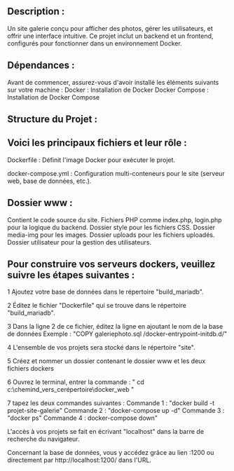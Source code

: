 Description :
-
Un site galerie conçu pour afficher des photos, gérer les utilisateurs, et offrir une interface intuitive. 
Ce projet inclut un backend et un frontend, configurés pour fonctionner dans un environnement Docker.


Dépendances :
-
Avant de commencer, assurez-vous d'avoir installé les éléments suivants sur votre machine :
Docker : Installation de Docker
Docker Compose : Installation de Docker Compose


Structure du Projet :
-

Voici les principaux fichiers et leur rôle :
-
Dockerfile : Définit l'image Docker pour exécuter le projet.

docker-compose.yml : Configuration multi-conteneurs pour le site (serveur web, base de données, etc.).

Dossier www :
-
Contient le code source du site.
Fichiers PHP comme index.php, login.php pour la logique du backend.
Dossier style pour les fichiers CSS.
Dossier media-img pour les images.
Dossier uploads pour les fichiers uploadés.
Dossier utilisateur pour la gestion des utilisateurs.

Pour construire vos serveurs dockers, veuillez suivre les étapes suivantes :
-
1 Ajoutez votre base de données dans le répertoire "build_mariadb".

2 Éditez le fichier "Dockerfile" qui se trouve dans le répertoire "build_mariadb".

3 Dans la ligne 2 de ce fichier, éditez la ligne en ajoutant le nom de la base de données 
  Exemple : "COPY galeriephoto.sql /docker-entrypoint-initdb.d/"

4 L'ensemble de vos projets sera stocké dans le répertoire "site".

5 Créez et nommer un dossier contenant le dossier www et les deux fichiers dockers

6 Ouvrez le terminal, entrer la commande : " cd c:\chemind_vers_cerépertoire\docker_web "

7 tapez les deux commandes suivantes : 
  Commande 1 : "docker build -t projet-site-galerie"
  Commande 2 : "docker-compose up -d"
  Commande 3 : "docker ps"
  Commande 4 : docker-compose down"


L'accès à vos projets se fait en écrivant "localhost" dans la barre de recherche du navigateur.

Concernant la base de données, vous y accédez grâce au lien :1200 ou directement par http://localhost:1200/  dans l'URL.


